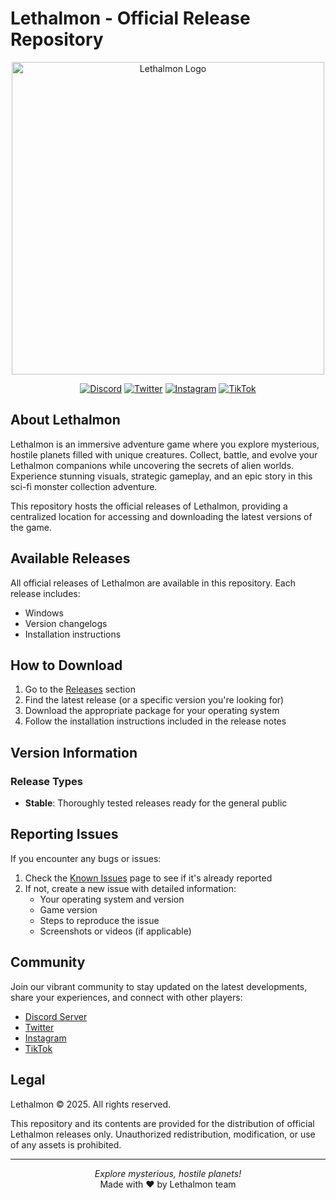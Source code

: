 # Lethalmon - Official Release Repository

<p align="center">
  <img src="https://lethalmon-fangame.com/wp-content/uploads/2025/04/logo-lethalmon-vector.svg" alt="Lethalmon Logo" width="500"> 
</p>

<div align="center">
  
[![Discord](https://img.shields.io/discord/123456789?color=7289da&label=Discord&logo=discord&style=for-the-badge)](https://discord.com/invite/6UTHaANCEz/)
[![Twitter](https://img.shields.io/badge/Twitter-@lethalmon-1DA1F2?style=for-the-badge&logo=twitter)](https://x.com/lethalmon)
[![Instagram](https://img.shields.io/badge/Instagram-@lethalmon.fr-E4405F?style=for-the-badge&logo=instagram)](https://www.instagram.com/lethalmon.flo/#)
[![TikTok](https://img.shields.io/badge/TikTok-@lethalmon.flo-000000?style=for-the-badge&logo=tiktok)](https://www.tiktok.com/@lethalmon.flo)

</div>

## About Lethalmon

Lethalmon is an immersive adventure game where you explore mysterious, hostile planets filled with unique creatures. Collect, battle, and evolve your Lethalmon companions while uncovering the secrets of alien worlds. Experience stunning visuals, strategic gameplay, and an epic story in this sci-fi monster collection adventure.

This repository hosts the official releases of Lethalmon, providing a centralized location for accessing and downloading the latest versions of the game.

## Available Releases

All official releases of Lethalmon are available in this repository. Each release includes:

- Windows
- Version changelogs
- Installation instructions

## How to Download

1. Go to the [Releases](https://github.com/TeamRenaissance/lethalmon-releases/releases) section
2. Find the latest release (or a specific version you're looking for)
3. Download the appropriate package for your operating system
4. Follow the installation instructions included in the release notes

## Version Information

### Release Types

- **Stable**: Thoroughly tested releases ready for the general public

## Reporting Issues

If you encounter any bugs or issues:

1. Check the [Known Issues](https://github.com/TeamRenaissance/lethalmon-releases/issues) page to see if it's already reported
2. If not, create a new issue with detailed information:
   - Your operating system and version
   - Game version
   - Steps to reproduce the issue
   - Screenshots or videos (if applicable)

## Community

Join our vibrant community to stay updated on the latest developments, share your experiences, and connect with other players:

- [Discord Server](https://discord.gg/6UTHaANCEz)
- [Twitter](https://x.com/lethalmon)
- [Instagram](https://www.instagram.com/lethalmon.flo/#)
- [TikTok](https://www.tiktok.com/@lethalmon.flo)

## Legal

Lethalmon © 2025. All rights reserved.

This repository and its contents are provided for the distribution of official Lethalmon releases only. Unauthorized redistribution, modification, or use of any assets is prohibited.

---

<p align="center">
  <em>Explore mysterious, hostile planets!</em><br>
  Made with ❤️ by Lethalmon team
</p>
